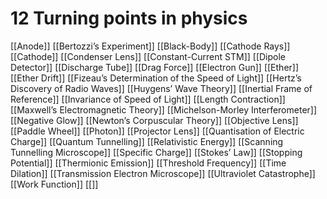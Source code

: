 # 12 Turning points in physics
[[Anode]]
[[Bertozzi’s Experiment]]
[[Black-Body]]
[[Cathode Rays]]
[[Cathode]]
[[Condenser Lens]]
[[Constant-Current STM]]
[[Dipole Detector]]
[[Discharge Tube]]
[[Drag Force]]
[[Electron Gun]]
[[Ether]]
[[Ether Drift]]
[[Fizeau’s Determination of the Speed of Light]]
[[Hertz’s Discovery of Radio Waves]]
[[Huygens’ Wave Theory]]
[[Inertial Frame of Reference]]
[[Invariance of Speed of Light]]
[[Length Contraction]]
[[Maxwell’s Electromagnetic Theory]]
[[Michelson-Morley Interferometer]]
[[Negative Glow]]
[[Newton’s Corpuscular Theory]]
[[Objective Lens]]
[[Paddle Wheel]]
[[Photon]]
[[Projector Lens]]
[[Quantisation of Electric Charge]]
[[Quantum Tunnelling]]
[[Relativistic Energy]]
[[Scanning Tunnelling Microscope]]
[[Specific Charge]]
[[Stokes’ Law]]
[[Stopping Potential]]
[[Thermionic Emission]]
[[Threshold Frequency]]
[[Time Dilation]]
[[Transmission Electron Microscope]]
[[Ultraviolet Catastrophe]]
[[Work Function]]
[[]]
